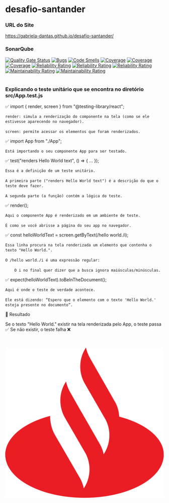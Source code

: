  # desafio-santander

### URL do Site
https://gabriela-dantas.github.io/desafio-santander/

### SonarQube
[![Quality Gate Status](https://sonarcloud.io/api/project_badges/measure?project=gabriela-dantas_desafio-santander&metric=alert_status)](https://sonarcloud.io/summary/new_code?id=gabriela-dantas_desafio-santander)
[![Bugs](https://sonarcloud.io/api/project_badges/measure?project=gabriela-dantas_desafio-santander&metric=bugs)](https://sonarcloud.io/summary/new_code?id=gabriela-dantas_desafio-santander)
[![Code Smells](https://sonarcloud.io/api/project_badges/measure?project=gabriela-dantas_desafio-santander&metric=code_smells)](https://sonarcloud.io/summary/new_code?id=gabriela-dantas_desafio-santander)
[![Coverage](https://sonarcloud.io/api/project_badges/measure?project=gabriela-dantas_desafio-santander&metric=coverage)](https://sonarcloud.io/summary/new_code?id=gabriela-dantas_desafio-santander)
[![Coverage](https://sonarcloud.io/api/project_badges/measure?project=gabriela-dantas_desafio-santander&metric=coverage)](https://sonarcloud.io/summary/new_code?id=gabriela-dantas_desafio-santander)
[![Coverage](https://sonarcloud.io/api/project_badges/measure?project=gabriela-dantas_desafio-santander&metric=coverage)](https://sonarcloud.io/summary/new_code?id=gabriela-dantas_desafio-santander)
[![Reliability Rating](https://sonarcloud.io/api/project_badges/measure?project=gabriela-dantas_desafio-santander&metric=reliability_rating)](https://sonarcloud.io/summary/new_code?id=gabriela-dantas_desafio-santander)
[![Reliability Rating](https://sonarcloud.io/api/project_badges/measure?project=gabriela-dantas_desafio-santander&metric=reliability_rating)](https://sonarcloud.io/summary/new_code?id=gabriela-dantas_desafio-santander)
[![Reliability Rating](https://sonarcloud.io/api/project_badges/measure?project=gabriela-dantas_desafio-santander&metric=reliability_rating)](https://sonarcloud.io/summary/new_code?id=gabriela-dantas_desafio-santander)
[![Maintainability Rating](https://sonarcloud.io/api/project_badges/measure?project=gabriela-dantas_desafio-santander&metric=sqale_rating)](https://sonarcloud.io/summary/new_code?id=gabriela-dantas_desafio-santander)
[![Maintainability Rating](https://sonarcloud.io/api/project_badges/measure?project=gabriela-dantas_desafio-santander&metric=sqale_rating)](https://sonarcloud.io/summary/new_code?id=gabriela-dantas_desafio-santander)<br><br>



### Explicando o teste unitário que se encontra no diretório src/App.test.js

✅ import { render, screen } from "@testing-library/react";

    render: simula a renderização do componente na tela (como se ele estivesse aparecendo no navegador).

    screen: permite acessar os elementos que foram renderizados.

✅ import App from "./App";

    Está importando o seu componente App para ser testado.

✅ test("renders Hello World text", () => { ... });

    Essa é a definição de um teste unitário.

    A primeira parte ("renders Hello World text") é a descrição do que o teste deve fazer.

    A segunda parte (a função) contém a lógica do teste.

✅ render(<App />);

    Aqui o componente App é renderizado em um ambiente de teste.

    É como se você abrisse a página do seu app no navegador.

✅ const helloWorldText = screen.getByText(/hello world./i);

    Essa linha procura na tela renderizada um elemento que contenha o texto "Hello World.".

    O /hello world./i é uma expressão regular:

        O i no final quer dizer que a busca ignora maiúsculas/minúsculas.

✅ expect(helloWorldText).toBeInTheDocument();

    Aqui é onde o teste de verdade acontece.

    Ele está dizendo: “Espero que o elemento com o texto 'Hello World.' esteja presente no documento”.

📌 Resultado

Se o texto "Hello World." existir na tela renderizada pelo App, o teste passa ✅
Se não existir, o teste falha ❌
<br><br><br>


![Logo](build/santander.png)